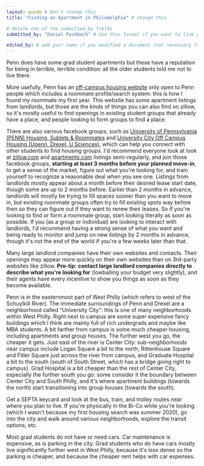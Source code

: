 ```yaml
---
layout: guide # Don't change this
title: "Finding an Apartment in Philadelphia" # change this

# delete one of the submitted_by fields
submitted_by: "Daniel Feshbach" # Use this format if you want to link your website, keep the quotation marks

edited_by: # add your name if you modified a document (not necessary for new guides)
---
```

Penn does have some grad student apartments but these have a reputation for being in terrible, terrible condition: all the older students told me not to live there.

More usefully, Penn has an [off-campus housing website](https://offcampushousing.upenn.edu/) only open to Penn people which includes a roommate profile/search system: this is how I found my roommate my first year. This website has some apartment listings from landlords, but those are the kinds of things you can also find on zillow, so it's mostly useful to find openings in existing student groups that already have a place, and people looking to form groups to find a place.

There are also various facebook groups, such as [University of Pennsylvania (PENN) Housing, Sublets & Roommates](https://urldefense.com/v3/__https://www.facebook.com/groups/935981056448770/__;!!IBzWLUs!BqbL2I2cq7U3rqcZKFABMf2Ed1PvymBH4zjL83bjQy2DHZIvNX3ucUqG8IupiAGS43U$) and [University City Off Campus Housing (Upenn, Drexel, U Sciences)](https://urldefense.com/v3/__https://www.facebook.com/groups/universitycityoffcampushouse__;!!IBzWLUs!BqbL2I2cq7U3rqcZKFABMf2Ed1PvymBH4zjL83bjQy2DHZIvNX3ucUqG8IupWHGaiSs$), which can help you connect with other students to find housing groups.
I'd recommend everyone look at look at [zillow.com](http://zillow.com/) and [apartments.com](http://apartments.com/) listings semi-regularly, and join those facebook groups, **starting at least 3 months before your planned move-in**, to get a sense of the market, figure out what you're looking for, and train yourself to recognize a reasonable deal when you see one. Listings from landlords mostly appear about a month before their desired lease start date, though some are up to 2 months before. Earlier than 2 months in advance, landlords will mostly be trying to fill spaces sooner than you want to move in, but existing roommate groups often try to fill existing spots way before then so they can figure out if they want to renew their leases. So if you're looking to find or form a roommate group, start looking literally as soon as possible. If you (as a group or individual) are looking to interact with landlords, I'd recommend having a strong sense of what you want and being ready to monitor and jump on new listings by 2 months in advance, though it's not the end of the world if you're a few weeks later than that.

Many large landlord companies have their own websites and contacts. Their openings may appear more quickly on their own websites than on 3rd-party websites like zillow. **Pro-tip: contact large landlord companies directly to describe what you're looking for** (lowballing your budget very slightly), and their agents have every incentive to show you things as soon as they become available.

Penn is in the easternmost part of West Philly (which refers to west of the Schuylkill River). The immediate surroundings of Penn and Drexel are a neighborhood called "University City": this is one of many neighborhoods within West Philly. Right next to campus are some super expensive fancy buildings which I think are mainly full of rich undergrads and maybe like MBA students. A bit farther from campus is some much cheaper housing, including apartments and group houses. The further west you go, the cheaper it gets. Just east of the river is Center City: sub-neighborhoods near campus include Logan Square a bit to the north, Rittenhouse Square and Fitler Square just across the river from campus, and Graduate Hospital a bit to the south (south of South Street, which has a bridge going right to campus). Grad Hospital is a bit cheaper than the rest of Center City, especially the further south you go: some consider it the boundary between Center City and South Philly, and it's where apartment buildings (towards the north) start transitioning into group houses (towards the south).

Get a SEPTA keycard and look at the bus, train, and trolley routes near where you plan to live. If you're physically in the Bi-Co while you're looking (which I wasn't because my first housing search was summer 2020), go into the city and walk around various neighborhoods, explore the transit options, etc.

Most grad students do not have or need cars. Car maintenance is expensive, as is parking in the city. Grad students who do have cars mostly live significantly further west in West Philly, because it's less dense so the parking is cheaper, and because the cheaper rent helps with car expenses.